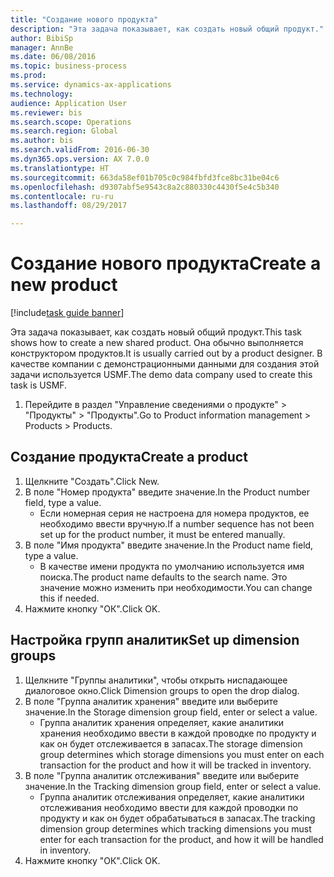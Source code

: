 ```yaml
--- 
title: "Создание нового продукта"
description: "Эта задача показывает, как создать новый общий продукт."
author: BibiSp
manager: AnnBe
ms.date: 06/08/2016
ms.topic: business-process
ms.prod: 
ms.service: dynamics-ax-applications
ms.technology: 
audience: Application User
ms.reviewer: bis
ms.search.scope: Operations
ms.search.region: Global
ms.author: bis
ms.search.validFrom: 2016-06-30
ms.dyn365.ops.version: AX 7.0.0
ms.translationtype: HT
ms.sourcegitcommit: 663da58ef01b705c0c984fbfd3fce8bc31be04c6
ms.openlocfilehash: d9307abf5e9543c8a2c880330c4430f5e4c5b340
ms.contentlocale: ru-ru
ms.lasthandoff: 08/29/2017

---
```

# <a name="create-a-new-product"></a><span data-ttu-id="fabad-103">Создание нового продукта</span><span class="sxs-lookup"><span data-stu-id="fabad-103">Create a new product</span></span>

[!include[task guide banner](../../includes/task-guide-banner.md)]

<span data-ttu-id="fabad-104">Эта задача показывает, как создать новый общий продукт.</span><span class="sxs-lookup"><span data-stu-id="fabad-104">This task shows how to create a new shared product.</span></span> <span data-ttu-id="fabad-105">Она обычно выполняется конструктором продуктов.</span><span class="sxs-lookup"><span data-stu-id="fabad-105">It is usually carried out by a product designer.</span></span> <span data-ttu-id="fabad-106">В качестве компании с демонстрационными данными для создания этой задачи используется USMF.</span><span class="sxs-lookup"><span data-stu-id="fabad-106">The demo data company used to create this task is USMF.</span></span>

1. <span data-ttu-id="fabad-107">Перейдите в раздел "Управление сведениями о продукте" > "Продукты" > "Продукты".</span><span class="sxs-lookup"><span data-stu-id="fabad-107">Go to Product information management > Products > Products.</span></span>

## <a name="create-a-product"></a><span data-ttu-id="fabad-108">Создание продукта</span><span class="sxs-lookup"><span data-stu-id="fabad-108">Create a product</span></span>
1. <span data-ttu-id="fabad-109">Щелкните "Создать".</span><span class="sxs-lookup"><span data-stu-id="fabad-109">Click New.</span></span>
2. <span data-ttu-id="fabad-110">В поле "Номер продукта" введите значение.</span><span class="sxs-lookup"><span data-stu-id="fabad-110">In the Product number field, type a value.</span></span>
    * <span data-ttu-id="fabad-111">Если номерная серия не настроена для номера продуктов, ее необходимо ввести вручную.</span><span class="sxs-lookup"><span data-stu-id="fabad-111">If a number sequence has not been set up for the product number, it must be entered manually.</span></span>  
3. <span data-ttu-id="fabad-112">В поле "Имя продукта" введите значение.</span><span class="sxs-lookup"><span data-stu-id="fabad-112">In the Product name field, type a value.</span></span>
    * <span data-ttu-id="fabad-113">В качестве имени продукта по умолчанию используется имя поиска.</span><span class="sxs-lookup"><span data-stu-id="fabad-113">The product name defaults to the search name.</span></span> <span data-ttu-id="fabad-114">Это значение можно изменить при необходимости.</span><span class="sxs-lookup"><span data-stu-id="fabad-114">You can change this if needed.</span></span>  
4. <span data-ttu-id="fabad-115">Нажмите кнопку "OК".</span><span class="sxs-lookup"><span data-stu-id="fabad-115">Click OK.</span></span>

## <a name="set-up-dimension-groups"></a><span data-ttu-id="fabad-116">Настройка групп аналитик</span><span class="sxs-lookup"><span data-stu-id="fabad-116">Set up dimension groups</span></span>
1. <span data-ttu-id="fabad-117">Щелкните "Группы аналитики", чтобы открыть ниспадающее диалоговое окно.</span><span class="sxs-lookup"><span data-stu-id="fabad-117">Click Dimension groups to open the drop dialog.</span></span>
2. <span data-ttu-id="fabad-118">В поле "Группа аналитик хранения" введите или выберите значение.</span><span class="sxs-lookup"><span data-stu-id="fabad-118">In the Storage dimension group field, enter or select a value.</span></span>
    * <span data-ttu-id="fabad-119">Группа аналитик хранения определяет, какие аналитики хранения необходимо ввести в каждой проводке по продукту и как он будет отслеживается в запасах.</span><span class="sxs-lookup"><span data-stu-id="fabad-119">The storage dimension group determines which storage dimensions you must enter on each transaction for the product and how it will be tracked in inventory.</span></span>  
3. <span data-ttu-id="fabad-120">В поле "Группа аналитик отслеживания" введите или выберите значение.</span><span class="sxs-lookup"><span data-stu-id="fabad-120">In the Tracking dimension group field, enter or select a value.</span></span>
    * <span data-ttu-id="fabad-121">Группа аналитик отслеживания определяет, какие аналитики отслеживания необходимо ввести для каждой проводки по продукту и как он будет обрабатываться в запасах.</span><span class="sxs-lookup"><span data-stu-id="fabad-121">The tracking dimension group determines which tracking dimensions you must enter for each transaction for the product, and how it will be handled in inventory.</span></span>  
4. <span data-ttu-id="fabad-122">Нажмите кнопку "OК".</span><span class="sxs-lookup"><span data-stu-id="fabad-122">Click OK.</span></span>


